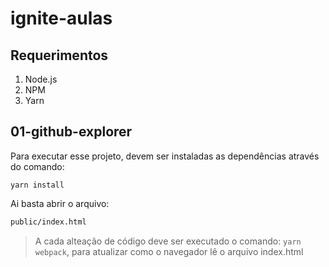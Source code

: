 # ignite-aulas

## Requerimentos

1. Node.js
2. NPM
3. Yarn

## 01-github-explorer

Para executar esse projeto, devem ser instaladas as dependências através do comando:
```cdm
yarn install
```

Ai basta abrir o arquivo:
```bat
public/index.html
```

> A cada alteação de código deve ser executado o comando: ```yarn webpack```, para atualizar como o navegador lê o arquivo index.html
